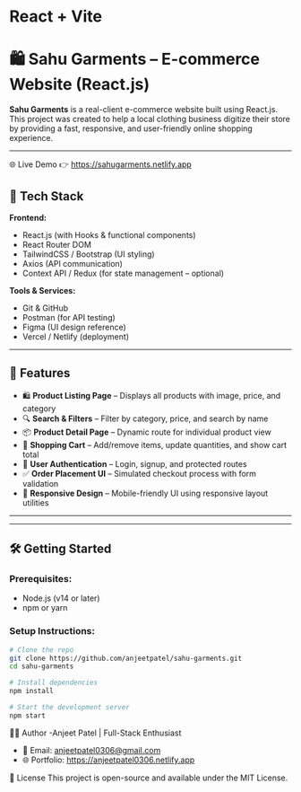 # React + Vite

# 🛍️ Sahu Garments – E-commerce Website (React.js)

**Sahu Garments** is a real-client e-commerce website built using React.js. This project was created to help a local clothing business digitize their store by providing a fast, responsive, and user-friendly online shopping experience.

---
🌐 Live Demo
👉 https://sahugarments.netlify.app

## 🔧 Tech Stack

**Frontend:**
- React.js (with Hooks & functional components)
- React Router DOM
- TailwindCSS / Bootstrap (UI styling)
- Axios (API communication)
- Context API / Redux (for state management – optional)

**Tools & Services:**
- Git & GitHub
- Postman (for API testing)
- Figma (UI design reference)
- Vercel / Netlify (deployment)

---

## 🚀 Features

- 🛍️ **Product Listing Page** – Displays all products with image, price, and category
- 🔍 **Search & Filters** – Filter by category, price, and search by name
- 📦 **Product Detail Page** – Dynamic route for individual product view
- 🛒 **Shopping Cart** – Add/remove items, update quantities, and show cart total
- 👤 **User Authentication** – Login, signup, and protected routes
- ✅ **Order Placement UI** – Simulated checkout process with form validation
- 📱 **Responsive Design** – Mobile-friendly UI using responsive layout utilities

---
---

## 🛠️ Getting Started

### Prerequisites:
- Node.js (v14 or later)
- npm or yarn

### Setup Instructions:
```bash
# Clone the repo
git clone https://github.com/anjeetpatel/sahu-garments.git
cd sahu-garments

# Install dependencies
npm install

# Start the development server
npm start
```
👨‍💻 Author
-Anjeet Patel | Full-Stack Enthusiast
- 📧 Email: anjeetpatel0306@gmail.com
- 🌐 Portfolio: https://anjeetpatel0306.netlify.app

📃 License
This project is open-source and available under the MIT License.
